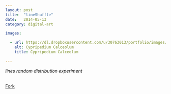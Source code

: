 ```yaml
---
layout: post
title:  "lineShuffle"
date:   2014-05-13
category: digital-art

images:

  - url: https://dl.dropboxusercontent.com/u/30763013/portfolio/images/digital%20art/lineShuffle/150527_144230_27.jpg
    alt: Cypripedium Calceolum
    title: Cypripedium Calceolum

---
```

_lines random distribution experiment_

<br>
<!-- Place this tag where you want the button to render. -->
<a class="github-button" href="https://github.com/alejandrogarciasalas/line-shuffle" data-icon="octicon-repo-forked" data-style="mega" aria-label="Fork alejandrogarciasalas/line-shuffle on GitHub">Fork</a>